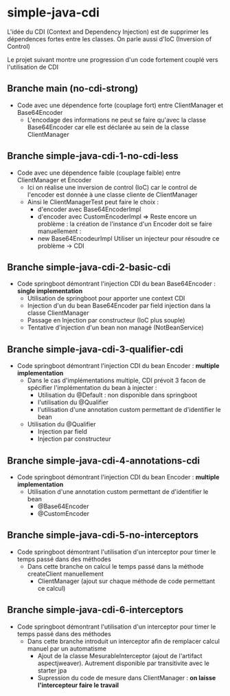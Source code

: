 # simple-java-cdi

L'idée du CDI (Context and Dependency Injection) est de supprimer les dépendences fortes
entre les classes. On parle aussi d'IoC (Inversion of Control)

Le projet suivant montre une progression d'un code fortement couplé vers l'utilisation de CDI

## Branche main (no-cdi-strong)
- Code avec une dépendence forte (couplage fort) entre ClientManager et Base64Encoder
  - L'encodage des informations ne peut se faire qu'avec la classe Base64Encoder car elle est déclarée au sein de la classe ClientManager

## Branche simple-java-cdi-1-no-cdi-less
- Code avec une dépendence faible (couplage faible) entre ClientManager et Encoder
  - Ici on réalise une inversion de control (IoC) car le control de l'encoder est donnée à une classe cliente de ClientManager
  - Ainsi le ClientManagerTest peut faire le choix :
    - d'encoder avec Base64EncoderImpl
    - d'encoder avec CustomEncoderImpl
      => Reste encore un problème : la création de l'instance d'un Encoder doit se faire manuellement :
    - new Base64EncodeurImpl
      Utiliser un injecteur pour résoudre ce problème -> CDI

## Branche simple-java-cdi-2-basic-cdi
- Code springboot démontrant l'injection CDI du bean Base64Encoder : **single implementation**
  - Utilisation de springboot pour apporter une context CDI
  - Injection d'un du bean Base64Encoder par field injection dans la classe ClientManager
  - Passage en Injection par constructeur (IoC plus souple)
  - Tentative d'injection d'un bean non managé (NotBeanService)

## Branche simple-java-cdi-3-qualifier-cdi
- Code springboot démontrant l'injection CDI du bean Encoder : **multiple implementation**
  - Dans le cas d'implémentations multiple, CDI prévoit 3 facon de spécifier l'implémentation du bean à injecter :
    - Utilisation du @Default : non disponible dans springboot
    - l'utilisation du @Qualifier
    - l'utilisation d'une annotation custom permettant de d'identifier le bean
  - Utilisation du @Qualifier
    - Injection par field
    - Injection par constructeur

## Branche simple-java-cdi-4-annotations-cdi
- Code springboot démontrant l'injection CDI du bean Encoder : **multiple implementation**
  - Utilisation d'une annotation custom permettant de d'identifier le bean
    - @Base64Encoder
    - @CustomEncoder

## Branche simple-java-cdi-5-no-interceptors
- Code springboot démontrant l'utilisation d'un interceptor pour timer le temps passé dans des méthodes
  - Dans cette branche on calcul le temps passé dans la méthode createClient manuellement
    - ClientManager (ajout sur chaque méthode de code permettant ce calcul)

## Branche simple-java-cdi-6-interceptors
- Code springboot démontrant l'utilisation d'un interceptor pour timer le temps passé dans des méthodes
  - Dans cette branche introduit un interceptor afin de remplacer calcul manuel par un automatisme
    - Ajout de la classe MesurableInterceptor (ajout de l'artifact aspectjweaver). Autrement disponible par transitivite avec le starter jpa
    - Supression du code de mesure dans ClientManager : **on laisse l'intercepteur faire le travail**